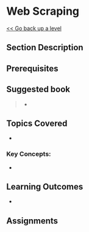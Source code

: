 # Web Scraping

[<< Go back up a level](/Year_Two/Year_Two.md)

## Section Description



## Prerequisites



## Suggested book

> *

## Topics Covered 
*   

### Key Concepts:
*   

## Learning Outcomes 
* 

## Assignments


